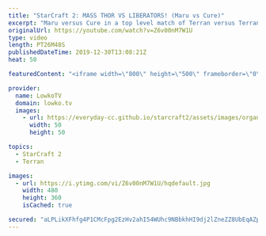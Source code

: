 ```yaml
---
title: "StarCraft 2: MASS THOR VS LIBERATORS! (Maru vs Cure)"
excerpt: "Maru versus Cure in a top level match of Terran versus Terran in StarCraft 2. Maru is the number one Terran in the world, Cure is currently the number one. In this game we see both pro gamers going for a different playstyle. Maru focuses on Mech, Cure focuses on Bio.  Maru starts this game off with a"
originalUrl: https://youtube.com/watch?v=Z6v00nM7W1U
type: video
length: PT26M48S
publishedDateTime: 2019-12-30T13:08:21Z
heat: 50

featuredContent: "<iframe width=\"800\" height=\"500\" frameborder=\"0\" src=\"https://www.youtube.com/embed/Z6v00nM7W1U\" allow=\"accelerometer; autoplay; encrypted-media; gyroscope; picture-in-picture\" allowfullscreen></iframe>"

provider:
  name: LowkoTV
  domain: lowko.tv
  images:
    - url: https://everyday-cc.github.io/starcraft2/assets/images/organizations/lowko.tv-50x50.jpg
      width: 50
      height: 50

topics:
  - StarCraft 2
  - Terran

images:
  - url: https://i.ytimg.com/vi/Z6v00nM7W1U/hqdefault.jpg
    width: 480
    height: 360
    isCached: true

secured: "aLPLikXFhfg4P1CMcFpg2EzHv2ahI54WUhc9NBbkhHI9dj2lZneZZ8UbEqAZpkF61GFOc/NpGFnzwLhrmtfJoFTw/CZ88I4NXlQsDItKJoYhjnlgo3WuOVq450tKJRcdxANT6auOxYoGv7YnyuDMtpXpRFhOtUO/d+/zSkHDaWvyB5OLSSa4Hi5fYbGaSKoaDKijE8ZNLB/Cm4M16kBDlwEQSIbhIHAsjLlElnA57+lwopyf3POXIQhO/78kD2FQjFX4HgphdhzK77lrHp8gGZGz8RtK6CR1xij29tApzBTym8XHA8VLwUKkOVykZNwMCw5PhS3mRj59TzLAvoOrLh2y957aMBlO2MgSGXDS0AYei3d/rl77PCa4rm8ZMNSytKp/024CwHhbuPc/yKiltWZEF8xTsWsgJIhxiI2o0xI=;F4wDcE400eaQlicS8R6ytQ=="
---
```


